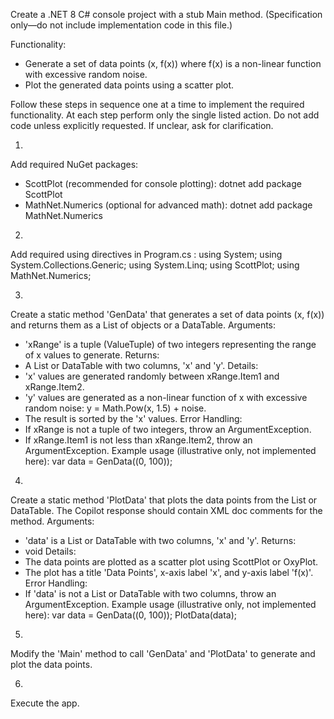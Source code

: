 Create a .NET 8 C# console project with a stub Main method. (Specification only—do not include implementation code in this file.)

Functionality:
- Generate a set of data points (x, f(x)) where f(x) is a non-linear function with excessive random noise.
- Plot the generated data points using a scatter plot.

Follow these steps in sequence one at a time to implement the required functionality. At each step perform only the single listed action. Do not add code unless explicitly requested. If unclear, ask for clarification.

1)
Add required NuGet packages:
- ScottPlot (recommended for console plotting): dotnet add package ScottPlot
- MathNet.Numerics (optional for advanced math): dotnet add package MathNet.Numerics

2)
Add required using directives in Program.cs :
using System;
using System.Collections.Generic;
using System.Linq;
using ScottPlot;
using MathNet.Numerics;

3)
Create a static method 'GenData' that generates a set of data points (x, f(x)) and returns them as a List of objects or a DataTable.
Arguments:
- 'xRange' is a tuple (ValueTuple) of two integers representing the range of x values to generate.
Returns:
- A List or DataTable with two columns, 'x' and 'y'.
Details:
- 'x' values are generated randomly between xRange.Item1 and xRange.Item2.
- 'y' values are generated as a non-linear function of x with excessive random noise: y = Math.Pow(x, 1.5) + noise.
- The result is sorted by the 'x' values.
Error Handling:
- If xRange is not a tuple of two integers, throw an ArgumentException.
- If xRange.Item1 is not less than xRange.Item2, throw an ArgumentException.
Example usage (illustrative only, not implemented here):
var data = GenData((0, 100));

4)
Create a static method 'PlotData' that plots the data points from the List or DataTable. The Copilot response should contain XML doc comments for the method.
Arguments:
- 'data' is a List or DataTable with two columns, 'x' and 'y'.
Returns:
- void
Details:
- The data points are plotted as a scatter plot using ScottPlot or OxyPlot.
- The plot has a title 'Data Points', x-axis label 'x', and y-axis label 'f(x)'.
Error Handling:
- If 'data' is not a List or DataTable with two columns, throw an ArgumentException.
Example usage (illustrative only, not implemented here):
var data = GenData((0, 100));
PlotData(data);

5)
Modify the 'Main' method to call 'GenData' and 'PlotData' to generate and plot the data points.

6)
Execute the app.



